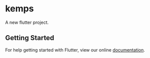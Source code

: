 # kemps

A new flutter project.

## Getting Started

For help getting started with Flutter, view our online
[documentation](http://flutter.io/).
